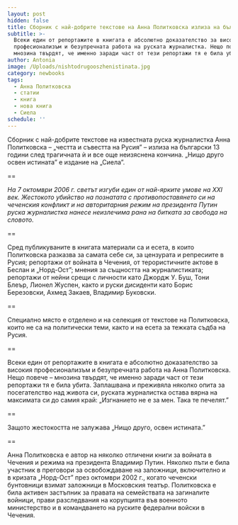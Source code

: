 ```yaml
---
layout: post
hidden: false
title: Сборник с най-добрите текстове на Анна Политковска излиза на български
subtitle: >-
  Всеки един от репортажите в книгата е абсолютно доказателство за високия
  професионализъм и безупречната работа на руската журналистка. Нещо повече –
  мнозина твърдят, че именно заради част от тези репортажи тя е била убита
author: Antonia
image: /Uploads/nishtodrugooszhenistinata.jpg
category: newbooks
tags:
  - Анна Политковска
  - статии
  - книга
  - нова книга
  - Сиела
schedule: ''
---
```

Сборник с най-добрите текстове на известната руска журналистка Анна Политковска – „честта и съвестта на Русия” – излиза на български 13 години след трагичната ѝ и все още неизяснена кончина. „Нищо друго освен истината” е издание на „Сиела”.

\==

_На 7 октомври 2006 г. светът изгуби един от най-ярките умове на XXI век. Жестокото убийство на познатата с противопоставянето си на чеченския конфликт и на авторитарния режим на президента Путин руска журналистка нанесе неизлечима рана на битката за свобода на словото._

\==

Сред публикуваните в книгата материали са и есета, в които Политковска разказва за самата себе си, за цензурата и репресиите в Русия; репортажи от войната в Чечения, от терористичните актове в Беслан и „Норд-Ост”; мнения за същността на журналистиката; репортажи от нейни срещи с личности като Джордж У. Буш, Тони Блеър, Лионел Жуспен, както и руски дисиденти като Борис Березовски, Ахмед Закаев, Владимир Буковски.

\==

Специално място е отделено и на селекция от текстове на Политковска, които не са на политически теми, както и на есета за тежката съдба на Русия.

\==

Всеки един от репортажите в книгата е абсолютно доказателство за високия професионализъм и безупречната работа на Анна Политковска. Нещо повече – мнозина твърдят, че именно заради част от тези репортажи тя е била убита. Заплашвана и преживяла няколко опита за посегателство над живота си, руската журналистка остава вярна на максимата си до самия край: „Изгнанието не е за мен. Така те печелят.”

\==

Защото жестокостта не залужава „Нищо друго, освен истината.”

\==

Анна Политковска е автор на няколко отличени книги за войната в Чечeния и режима на президента Владимир Путин. Няколко пъти е била участник в преговори за освобождаване на заложници, включително и в кризата „Норд-Ост” през октомври 2002 г., когато чеченски бунтовници взимат заложници в Московския театър. Политковска е била активен застъпник за правата на семействата на загиналите войници, прави разследвания на корупцията във военното министерство и в командването на руските федерални войски в Чечения.
